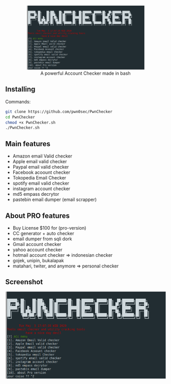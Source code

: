 <p align="center">
 <img src="/logo.png" height="200"><br/>
A powerful Account Checker made in bash<br/>


## Installing

Commands:

```bash
git clone https://github.com/pwn0sec/PwnChecker
cd PwnChecker
chmod +x PwnChecker.sh
./PwnChecker.sh 
```

## Main features

* Amazon email Valid checker
* Apple email valid checker
* Paypal email valid checker
* Facebook acoount checker
* Tokopedia Email Checker
* spotify email valid checker
* instagram account checker
* md5 empass decrytor
* pastebin email dumper (email scrapper)

## About PRO features
* Buy License $100 for (pro-version)
* CC generator + auto checker
* email dumper from sqli dork
* Gmail account checker
* yahoo account checker
* hotmail account checker
=> indonesian checker
* gojek, unipin, bukalapak
* matahari, twiter, and anymore
=> personal checker

## Screenshot

<img src="/logo.png">

